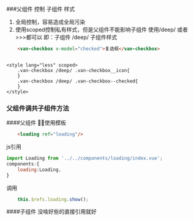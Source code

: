 ###父组件 控制 子组件 样式
1. 全局控制，容易造成全局污染
2. 使用scoped控制私有样式，但是父组件不能影响子组件
    使用/deep/ 或者 >>>都可以
    即：子组件 /deep/ 子组件样式

```html
    <van-checkbox v-model="checked">复选框</van-checkbox>
```

```js

```

```less
<style lang="less" scoped>
    .van-checkbox /deep/ .van-checkbox__icon{
    }
    .van-checkbox /deep/ .van-checkbox--checked{
    }
</style>
```

### 父组件调共子组件方法
####父组件
使用模板
```html
    <loading ref="loading"/>
```
js引用
```js
import Loading from '../../components/loading/index.vue';
components:{
    loading:Loading,
}
```
调用
```js
    this.$refs.loading.show();
```
####子组件
没啥好些的直接引用就好